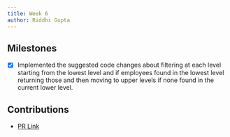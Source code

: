 ```yaml
---
title: Week 6
author: Riddhi Gupta
---
```


## Milestones

- [x] Implemented the suggested code changes about filtering at each level starting from the lowest level and if employees found in the lowest level returning those and then moving to upper levels if none found in the current lower level.

## Contributions

- [PR Link](https://github.com/egovernments/Digit-Core/pull/163/commits/dad0c2e7cdb2d607fcfbc0d0ae1bec89f5700531)

